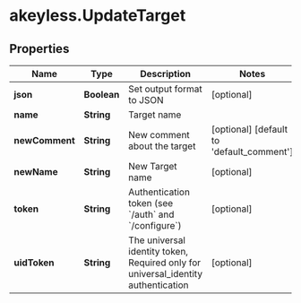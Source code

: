 # akeyless.UpdateTarget

## Properties

Name | Type | Description | Notes
------------ | ------------- | ------------- | -------------
**json** | **Boolean** | Set output format to JSON | [optional] 
**name** | **String** | Target name | 
**newComment** | **String** | New comment about the target | [optional] [default to &#39;default_comment&#39;]
**newName** | **String** | New Target name | [optional] 
**token** | **String** | Authentication token (see &#x60;/auth&#x60; and &#x60;/configure&#x60;) | [optional] 
**uidToken** | **String** | The universal identity token, Required only for universal_identity authentication | [optional] 


